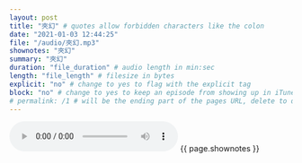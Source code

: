 ```yaml
---
layout: post
title: "夾幻" # quotes allow forbidden characters like the colon
date: "2021-01-03 12:44:25"
file: "/audio/夾幻.mp3"
shownotes: "夾幻"
summary: "夾幻"
duration: "file_duration" # audio length in min:sec
length: "file_length" # filesize in bytes
explicit: "no" # change to yes to flag with the explicit tag
block: "no" # change to yes to keep an episode from showing up in iTunes
# permalink: /1 # will be the ending part of the pages URL, delete to default to the title
---
```


<audio controls>
<source src="{{site.url}}{{site.baseurl}}{{ page.file }}" type="audio/x-mp3">
Your browser does not support the audio element.
</audio>
{{ page.shownotes }}
